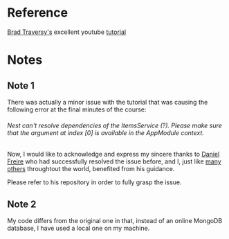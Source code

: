 <h1>Reference</h1>
<a href="https://www.traversymedia.com/">Brad Traversy's</a> excellent youtube <a href="https://www.youtube.com/watch?v=wqhNoDE6pb4">tutorial</a>

   


<h1>Notes</h1>

<h2>Note 1</h2>
There was actually a minor issue with the tutorial that was causing the following error at the final minutes of the course:

<h6><em>Nest can't resolve dependencies of the ItemsService (?). Please make sure that the argument at index [0] is available in the AppModule context.</em></h6>

Now, I would like to acknowledge and express my sincere thanks to 
<a href="https://github.com/DanielFryy/NestJS-Crash-Course-TraversyMediaTutorial">Daniel Freire</a> who had successfully resolved the issue before, and I, just like 
<a href="https://stackoverflow.com/questions/56870498/nest-cant-resolve-dependencies-of-the-itemsservice-please-make-sure-that-t">many others</a> throughtout the world, benefited from his guidance.

<p>Please refer to his repository in order to fully grasp the issue.</p>

<h2>Note 2</h2>
My code differs from the original one in that, instead of an online MongoDB database, I have used a local one on my machine.
